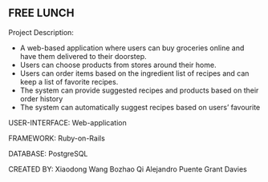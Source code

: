 FREE LUNCH
-----------

Project Description:
 - A web-based application where users can buy groceries online and have them delivered to their doorstep.
 - Users can choose products from stores around their home.
 - Users can order items based on the ingredient list of recipes and can keep a list of favorite recipes.
 - The system can provide suggested recipes and products based on their order history
 - The system can automatically suggest recipes based on users’ favourite

USER-INTERFACE:
Web-application

FRAMEWORK:
Ruby-on-Rails

DATABASE:
PostgreSQL

CREATED BY:
Xiaodong Wang
Bozhao Qi
Alejandro Puente
Grant Davies
